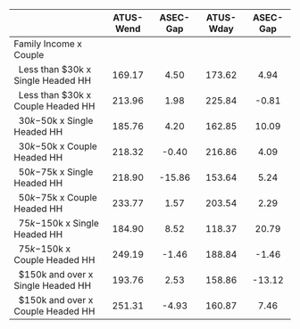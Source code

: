 
|                      |    ATUS-Wend |     ASEC-Gap |    ATUS-Wday |     ASEC-Gap |
| -------------------- | :----------: | :----------: | :----------: | :----------: |
| Family Income x Couple |              |              |              |              |
| &nbsp;&nbsp;Less than $30k x Single Headed HH |       169.17 |         4.50 |       173.62 |         4.94 |
| &nbsp;&nbsp;Less than $30k x Couple Headed HH |       213.96 |         1.98 |       225.84 |        -0.81 |
| &nbsp;&nbsp;$30k-$50k x Single Headed HH |       185.76 |         4.20 |       162.85 |        10.09 |
| &nbsp;&nbsp;$30k-$50k x Couple Headed HH |       218.32 |        -0.40 |       216.86 |         4.09 |
| &nbsp;&nbsp;$50k-$75k x Single Headed HH |       218.90 |       -15.86 |       153.64 |         5.24 |
| &nbsp;&nbsp;$50k-$75k x Couple Headed HH |       233.77 |         1.57 |       203.54 |         2.29 |
| &nbsp;&nbsp;$75k-$150k x Single Headed HH |       184.90 |         8.52 |       118.37 |        20.79 |
| &nbsp;&nbsp;$75k-$150k x Couple Headed HH |       249.19 |        -1.46 |       188.84 |        -1.46 |
| &nbsp;&nbsp;$150k and over x Single Headed HH |       193.76 |         2.53 |       158.86 |       -13.12 |
| &nbsp;&nbsp;$150k and over x Couple Headed HH |       251.31 |        -4.93 |       160.87 |         7.46 |

